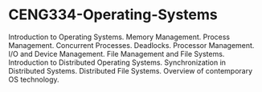 # CENG334-Operating-Systems
Introduction to Operating Systems. Memory Management. Process Management. Concurrent Processes. Deadlocks. Processor Management. I/O and Device Management. File Management and File Systems. Introduction to Distributed Operating Systems. Synchronization in Distributed Systems. Distributed File Systems. Overview of contemporary OS technology.
